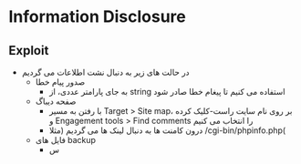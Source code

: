 # Information Disclosure

## Exploit
- در حالت های زیر به دنبال نشت اطلاعات می گردیم
  - صدور پیام خطا
    - به جای پارامتر عددی، از string استفاده می کنیم تا پیغام خطا صادر شود
  - صفحه دیباگ
    - با رفتن به مسیر Target > Site map، بر روی نام سایت راست-کلیک کرده و Engagement tools > Find comments را انتخاب می کنیم
    - درون کامنت ها به دنبال لینک ها می گردیم (مثلا /cgi-bin/phpinfo.php(
  - فایل های backup
    - س

